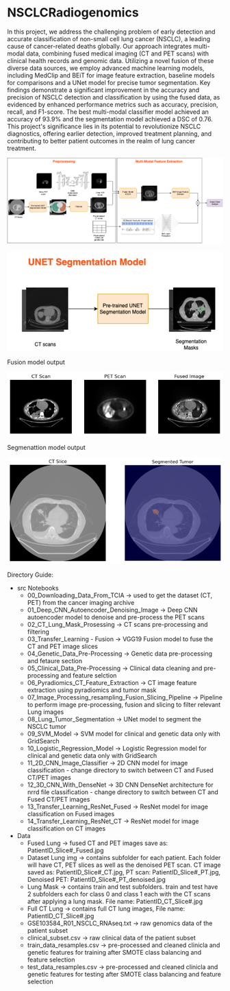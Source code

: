 # NSCLCRadiogenomics

In this project, we address the challenging problem of early detection and accurate classification of non-small cell lung cancer (NSCLC), a leading cause of cancer-related deaths globally. Our approach integrates multi-modal data, combining  fused medical imaging (CT and PET scans) with clinical health records and genomic data. Utilizing a novel fusion of these diverse data sources, we employ advanced machine learning models, including MedClip and BEiT for image feature extraction, baseline models for comparisons and a UNet model for precise tumor segmentation. Key findings demonstrate a significant improvement in the accuracy and precision of NSCLC detection and classification by using the fused data, as evidenced by enhanced performance metrics such as accuracy, precision, recall, and F1-score. The best multi-modal classifier model achieved an accuracy of 93.9\% and the segmentation model achieved a DSC of 0.76. This project's significance lies in its potential to revolutionize NSCLC diagnostics, offering earlier detection, improved treatment planning, and contributing to better patient outcomes in the realm of lung cancer treatment. 

<p align="center">
  <img src="https://github.com/HamadJassem/NSCLCRadiogenomics/blob/main/imgs/model_arch.png" alt="Model Architecture Diagram"/>
</p>
<p align="center">
  <img src="https://github.com/HamadJassem/NSCLCRadiogenomics/blob/main/imgs/seg.png" alt="Model Architecture Diagram"/>
</p>

Fusion model output
<p align="center">
  <img src="https://github.com/HamadJassem/NSCLCRadiogenomics/blob/main/imgs/output.png" alt="Fusion Model Output"/>
</p>

Segmenattion model output
<p align="center">
  <img src="https://github.com/HamadJassem/NSCLCRadiogenomics/blob/main/imgs/segmentation.png" alt="Segmentation Output"/>
</p>

Directory Guide:
- src Notebooks
  - 00_Downloading_Data_From_TCIA -> used to get the dataset (CT, PET) from the cancer imaging archive
  - 01_Deep_CNN_Autoencoder_Denoising_Image -> Deep CNN autoencoder model to denoise and pre-process the PET scans
  - 02_CT_Lung_Mask_Prosessing -> CT scans pre-processing and filtering
  - 03_Transfer_Learning - Fusion -> VGG19 Fusion model to fuse the CT and PET image slices
  - 04_Genetic_Data_Pre-Processing -> Genetic data pre-processing and fetaure section
  - 05_Clinical_Data_Pre-Processing -> Clinical data cleaning and pre-processing and feature selction
  - 06_Pyradiomics_CT_Feature_Extraction -> CT image feature extraction using pyradiomics and tumor mask
  - 07_Image_Processing_resampling_Fusion_Slicing_Pipeline -> Pipeline to perform image pre-processing, fusion and slicing to filter relevant Lung images
  - 08_Lung_Tumor_Segmentation -> UNet model to segment the NSCLC tumor
  - 09_SVM_Model -> SVM model for clinical and genetic data only with GridSearch
  - 10_Logistic_Regression_Model -> Logistic Regression model for clinical and genetic data only with GridSearch
  - 11_2D_CNN_Image_Classifier -> 2D CNN model for image classification - change directory to switch between CT and Fused CT/PET images
  - 12_3D_CNN_With_DenseNet -> 3D CNN DenseNet architecture for nrrd file classification - change directory to switch between CT and Fused CT/PET images
  - 13_Transfer_Learning_ResNet_Fused -> ResNet model for image classification on Fused images
  - 14_Transfer_Learning_ResNet_CT -> ResNet model for image classification on CT images
- Data
  - Fused Lung -> fused CT and PET images save as: PatientID_Slice#_Fused.jpg
  - Dataset Lung img -> contains subfolder for each patient. Each folder will have CT, PET slices as well as the denoised PET scan. CT image saved as: PatientID_Slice#_CT.jpg, PT scan: PatientID_Slice#_PT.jpg, Denoised PET: PatientID_Slice#_PT_denoised.jpg
  - Lung Mask -> contains train and test subfolders. train and test have 2 subfolders each for class 0 and class 1 each with the CT scans after applying a lung mask. File name: PatientID_CT_Slice#.jpg
  - Full CT Lung -> contains full CT lung images, File name: PatientID_CT_Slice#.jpg
  - GSE103584_R01_NSCLC_RNAseq.txt -> raw genomics data of the patient subset
  - clinical_subset.csv -> raw clinical data of the patient subset
  - train_data_resamples.csv -> pre-processed and cleaned clinicla and genetic features for training after SMOTE class balancing and feature selection
  - test_data_resamples.csv -> pre-processed and cleaned clinicla and genetic features for testing after SMOTE class balancing and feature selection
